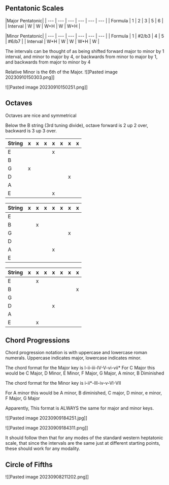 
## Pentatonic Scales

|Major Pentatonic|
| --- | --- | --- | --- | --- | --- |
| Formula | 1 | 2 | 3 | 5 | 6 |
| Interval | W | W | W+H | W | W+H |

|Minor Pentatonic|
| --- | --- | --- | --- | --- | --- |
| Formula | 1 | \#2/b3 | 4 | 5 | \#6/b7 |
| Interval | W+H | W | W | W+H | W |

The intervals can be thought of as being shifted forward major to minor by 1 interval, and minor to major by 4, or backwards from minor to major by 1, and backwards from major to minor by 4

Relative Minor is the 6th of the Major. 
![[Pasted image 20230910150303.png]]

![[Pasted image 20230910150251.png]]
## Octaves

Octaves are nice and symmetrical

Below the B string (3rd tuning divide), octave forward is 2 up 2 over, backward is 3 up 3 over.

| String | x | x | x | x | x | x | x | 
| --- | --- | --- | --- | --- | --- | --- | --- | 
| E | | | | x | | | |
| B | | | | | | | |
| G | x | | | | | | |
| D | | | | | | x | |
| A | | | | | | | |
| E | | | | x | | | |

| String | x | x | x | x | x | x | x |
| --- | --- | --- | --- | --- | --- | --- | --- |
| E | | | | | | | |
| B | | x | | | | | |
| G | | | | | | x | |
| D | | | | | | | |
| A | | | | x | | | |
| E | | | | | | | |

| String | x | x | x | x | x | x | x |
| --- | --- | --- | --- | --- | --- | --- | --- |
| E | | x | | | | | |
| B | | | | | | | x |
| G | | | | | | | |
| D | | | | x | | | |
| A | | | | | | | |
| E | | x | | | | | |

## Chord Progressions

Chord progression notation is with uppercase and lowercase roman numerals. Uppercase indicates major, lowercase indicates minor.

The chord format for the Major key is I-ii-iii-IV-V-vi-vii*
For C Major this would be C Major,  D Minor, E Minor, F Major, G Major, A minor, B Diminished

The chord format for the Minor key is i-ii*-III-iv-v-VI-VII

For A minor this would be A minor, B diminished, C major, D minor, e minor, F Major, G Major

Apparently, This format is ALWAYS the same for major and minor keys.

![[Pasted image 20230909184251.jpg]]

![[Pasted image 20230909184311.png]]

It should follow then that for any modes of the standard western heptatonic scale, that since the intervals are the same just at different starting points, these should work for any modality. 

## Circle of Fifths

![[Pasted image 20230908211202.png]]


